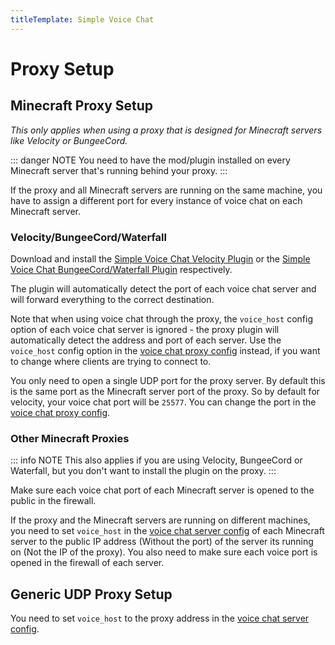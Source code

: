 ```yaml
---
titleTemplate: Simple Voice Chat
---
```


# Proxy Setup

## Minecraft Proxy Setup

*This only applies when using a proxy that is designed for Minecraft servers like Velocity or BungeeCord.*

::: danger NOTE
You need to have the mod/plugin installed on every Minecraft server that's running behind your proxy.
:::

If the proxy and all Minecraft servers are running on the same machine,
you have to assign a different port for every instance of voice chat on each Minecraft server.

### Velocity/BungeeCord/Waterfall

Download and install the [Simple Voice Chat Velocity Plugin](/minecraft/voicechat/downloads#velocity) or the [Simple Voice Chat BungeeCord/Waterfall Plugin](/minecraft/voicechat/downloads#bungeecord-waterfall) respectively.

The plugin will automatically detect the port of each voice chat server and will forward everything to the correct destination.

Note that when using voice chat through the proxy, the `voice_host` config option of each voice chat server is ignored - the proxy plugin will automatically detect the address and port of each server.
Use the `voice_host` config option in the [voice chat proxy config](proxy_config) instead, if you want to change where clients are trying to connect to.

You only need to open a single UDP port for the proxy server.
By default this is the same port as the Minecraft server port of the proxy.
So by default for velocity, your voice chat port will be `25577`.
You can change the port in the [voice chat proxy config](proxy_config).

### Other Minecraft Proxies

::: info NOTE
This also applies if you are using Velocity, BungeeCord or Waterfall, but you don't want to install the plugin on the proxy.
:::

Make sure each voice chat port of each Minecraft server is opened to the public in the firewall.

If the proxy and the Minecraft servers are running on different machines,
you need to set `voice_host` in the [voice chat server config](server_config)
of each Minecraft server to the public IP address (Without the port) of the server its running on (Not the IP of the proxy).
You also need to make sure each voice port is opened in the firewall of each server.

## Generic UDP Proxy Setup

You need to set `voice_host` to the proxy address in the [voice chat server config](server_config).